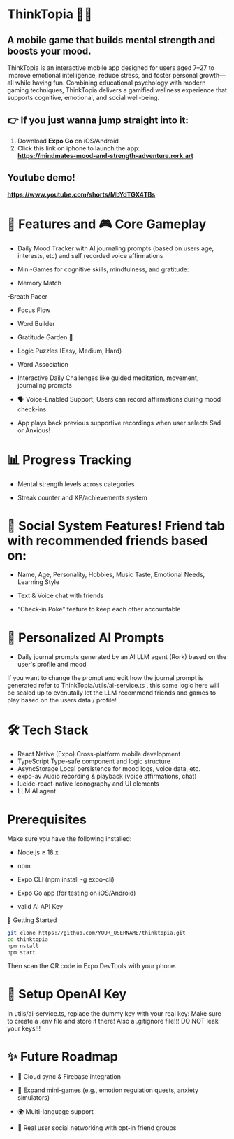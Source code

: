 # ThinkTopia 🌱🧠
## A mobile game that builds mental strength and boosts your mood.

ThinkTopia is an interactive mobile app designed for users aged 7–27 to improve emotional intelligence, reduce stress, and foster personal growth—all while having fun. Combining educational psychology with modern gaming techniques, ThinkTopia delivers a gamified wellness experience that supports cognitive, emotional, and social well-being.

## 👉 If you just wanna jump straight into it:
1. Download **Expo Go** on iOS/Android
2. Click this link on iphone to launch the app:  
   **https://mindmates-mood-and-strength-adventure.rork.art**
## Youtube demo! 
**https://www.youtube.com/shorts/MbYdTGX4TBs**

# 🧠 Features and 🎮 Core Gameplay
- Daily Mood Tracker with AI journaling prompts (based on users age, interests, etc) and self recorded voice affirmations

- Mini-Games for cognitive skills, mindfulness, and gratitude:

- Memory Match

-Breath Pacer

- Focus Flow

- Word Builder

- Gratitude Garden 🌸

- Logic Puzzles (Easy, Medium, Hard)

- Word Association

- Interactive Daily Challenges like guided meditation, movement, journaling prompts

- 🗣️ Voice-Enabled Support, Users can record affirmations during mood check-ins

- App plays back previous supportive recordings when user selects Sad or Anxious!

# 📊 Progress Tracking

- Mental strength levels across categories

- Streak counter and XP/achievements system

# 👥 Social System Features! Friend tab with recommended friends based on:

- Name, Age, Personality, Hobbies, Music Taste, Emotional Needs, Learning Style

- Text & Voice chat with friends

- “Check-in Poke” feature to keep each other accountable

# 💬 Personalized AI Prompts

- Daily journal prompts generated by an AI LLM agent (Rork) based on the user's profile and mood

If you want to change the prompt and edit how the journal prompt is generated refer to ThinkTopia/utils/ai-service.ts , this same logic here will be scaled up to evenutally let the LLM recommend friends and games to play based on the users data / profile! 

# 🛠️ Tech Stack

- React Native (Expo)    Cross-platform mobile development
- TypeScript    Type-safe component and logic structure
- AsyncStorage    Local persistence for mood logs, voice data, etc.
- expo-av    Audio recording & playback (voice affirmations, chat)
- lucide-react-native    Iconography and UI elements
- LLM AI agent
 
# Prerequisites
Make sure you have the following installed:

- Node.js ≥ 18.x

- npm 

- Expo CLI (npm install -g expo-cli)

- Expo Go app (for testing on iOS/Android)

- valid AI API Key

🚀 Getting Started
```bash
git clone https://github.com/YOUR_USERNAME/thinktopia.git
cd thinktopia
npm nstall     
npm start
```
Then scan the QR code in Expo DevTools with your phone.

# 🔑 Setup OpenAI Key
In utils/ai-service.ts, replace the dummy key with your real key:
Make sure to create a .env file and store it there! 
Also a .gitignore file!!! DO NOT leak your keys!!!

# ✨ Future Roadmap
- 🔄 Cloud sync & Firebase integration

- 🧩 Expand mini-games (e.g., emotion regulation quests, anxiety simulators)

- 🌍 Multi-language support

- 🤝 Real user social networking with opt-in friend groups

